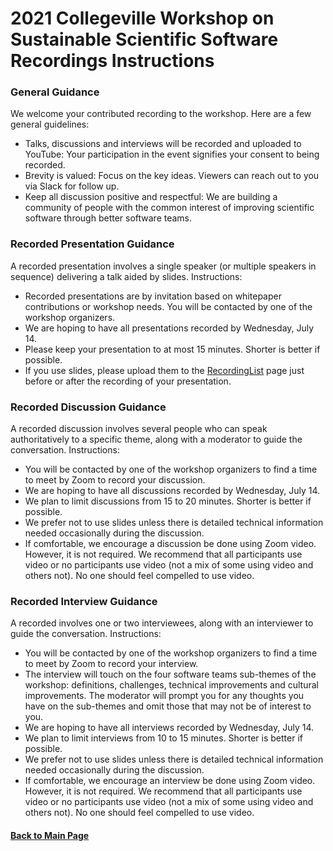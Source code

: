 # 2021 Collegeville Workshop on Sustainable Scientific Software Recordings Instructions

### General Guidance
We welcome your contributed recording to the workshop.  Here are a few general guidelines:
- Talks, discussions and interviews will be recorded and uploaded to YouTube: Your participation in the event signifies your consent to being recorded.
- Brevity is valued: Focus on the key ideas. Viewers can reach out to you via Slack for follow up.
- Keep all discussion positive and respectful:  We are building a community of people with the common interest of improving scientific software through better software teams.

### Recorded Presentation Guidance
A recorded presentation involves a single speaker (or multiple speakers in sequence) delivering a talk aided by slides. Instructions:
- Recorded presentations are by invitation based on whitepaper contributions or workshop needs.  You will be contacted by one of the workshop organizers.
- We are hoping to have all presentations recorded by Wednesday, July 14.
- Please keep your presentation to at most 15 minutes.  Shorter is better if possible.
- If you use slides, please upload them to the [RecordingList](RecordingList.md) page just before or after the recording of your presentation.

### Recorded Discussion Guidance
A recorded discussion involves several people who can speak authoritatively to a specific theme, along with a moderator to guide the conversation. Instructions:
- You will be contacted by one of the workshop organizers to find a time to meet by Zoom to record your discussion.
- We are hoping to have all discussions recorded by Wednesday, July 14.
- We plan to limit discussions from 15 to 20 minutes.  Shorter is better if possible.
- We prefer not to use slides unless there is detailed technical information needed occasionally during the discussion.
- If comfortable, we encourage a discussion be done using Zoom video.  However, it is not required.  We recommend that all participants use video or no participants use video (not a mix of some using video and others not).  No one should feel compelled to use video.

### Recorded Interview Guidance
A recorded involves one or two interviewees, along with an interviewer to guide the conversation. Instructions:
- You will be contacted by one of the workshop organizers to find a time to meet by Zoom to record your interview.
- The interview will touch on the four software teams sub-themes of the workshop: definitions, challenges, technical improvements and cultural improvements.  The moderator will prompt you for any thoughts you have on the sub-themes and omit those that may not be of interest to you. 
- We are hoping to have all interviews recorded by Wednesday, July 14.
- We plan to limit interviews from 10 to 15 minutes.  Shorter is better if possible.
- We prefer not to use slides unless there is detailed technical information needed occasionally during the discussion.
- If comfortable, we encourage an interview be done using Zoom video.  However, it is not required.  We recommend that all participants use video or no participants use video (not a mix of some using video and others not).  No one should feel compelled to use video.

#### [Back to Main Page](../../index.md)
